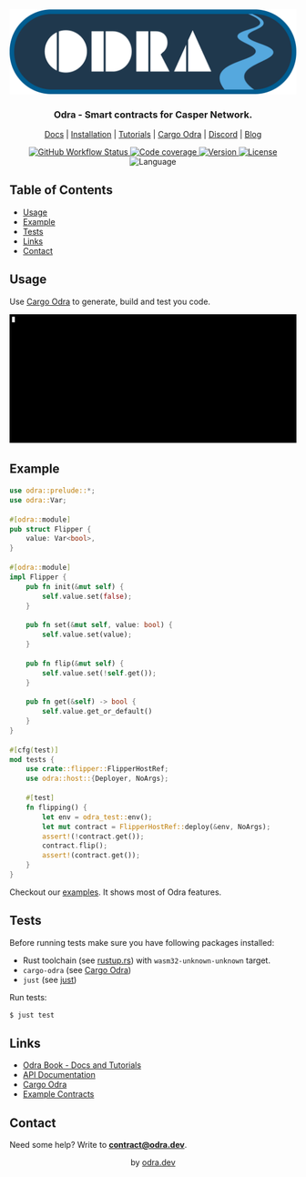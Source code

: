 <div align="center">
    <img src=".images/odra_logo.png"></img>
    <h3>Odra - Smart contracts for Casper Network.</h3>
    <p>
        <a href="https://odra.dev/docs">Docs</a> |
        <a href="https://odra.dev/docs/getting-started/installation">Installation</a> |
        <a href="https://odra.dev/docs/category/tutorials">Tutorials</a> |
        <a href="https://github.com/odradev/cargo-odra">Cargo Odra</a> |
        <a href="https://discord.com/invite/Mm5ABc9P8k">Discord</a> |
        <a href="https://odra.dev/blog">Blog</a>
    </p>
    <p>
        <a href="https://github.com/odradev/odra/actions">
            <img src="https://img.shields.io/github/actions/workflow/status/odradev/odra/test.yml?branch=release%2F0.9.0" alt="GitHub Workflow Status" />
        </a>
        <a href="https://codecov.io/gh/odradev/odra">
            <img src="https://codecov.io/gh/odradev/odra/graph/badge.svg?token=8AT1UNOJMS" alt="Code coverage">
        </a>
        <a href="https://crates.io/crates/odra">
            <img src="https://img.shields.io/crates/v/odra" alt="Version" />
        </a>
        <a href="https://crates.io/crates/odra">
            <img src="https://img.shields.io/crates/l/odra" alt="License" />
        </a>
        <img src="https://img.shields.io/github/languages/top/odradev/odra" alt="Language" />
    </p>
</div>

## Table of Contents
- [Usage](#usage)
- [Example](#example)
- [Tests](#tests)
- [Links](#links)
- [Contact](#contact)

## Usage

Use [Cargo Odra](https://github.com/odradev/cargo-odra) to generate, build and test you code.

<div align="center">
    <img src=".images/cargo_odra.gif"></img>
</div>

## Example

```rust
use odra::prelude::*;
use odra::Var;

#[odra::module]
pub struct Flipper {
    value: Var<bool>,
}

#[odra::module]
impl Flipper {
    pub fn init(&mut self) {
        self.value.set(false);
    }

    pub fn set(&mut self, value: bool) {
        self.value.set(value);
    }

    pub fn flip(&mut self) {
        self.value.set(!self.get());
    }

    pub fn get(&self) -> bool {
        self.value.get_or_default()
    }
}

#[cfg(test)]
mod tests {
    use crate::flipper::FlipperHostRef;
    use odra::host::{Deployer, NoArgs};

    #[test]
    fn flipping() {
        let env = odra_test::env();
        let mut contract = FlipperHostRef::deploy(&env, NoArgs);
        assert!(!contract.get());
        contract.flip();
        assert!(contract.get());
    }
}
```

Checkout our [examples](https://github.com/odradev/odra/tree/HEAD/examples).
It shows most of Odra features.

## Tests

Before running tests make sure you have following packages installed:

- Rust toolchain (see [rustup.rs](https://rustup.rs/)) with `wasm32-unknown-unknown` target.
- `cargo-odra` (see [Cargo Odra](https://github.com/odradev/cargo-odra))
- `just` (see [just](https://github.com/casey/just#packages))

Run tests:

```bash
$ just test
```

## Links

* [Odra Book - Docs and Tutorials](https://odra.dev/docs)
* [API Documentation](https://docs.rs/odra/latest/odra/)
* [Cargo Odra](https://github.com/odradev/cargo-odra)
* [Example Contracts](https://github.com/odradev/odra/tree/HEAD/examples)

## Contact
Need some help? Write to **contract@odra.dev**.

<div align="center">
    by <a href="https://odra.dev">odra.dev<a>
</dev>
